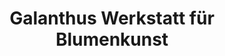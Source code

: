 ---
title: "Galanthus Werkstatt für Blumenkunst"
url: /husum/galanthus-werkstatt-fuer-blumenkunst/
shop: Blumen
---